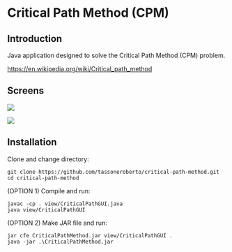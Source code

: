 # Critical Path Method (CPM)

## Introduction
Java application designed to solve the Critical Path Method (CPM) problem.

https://en.wikipedia.org/wiki/Critical_path_method

## Screens

![](https://raw.githubusercontent.com/tassoneroberto/critical-path-method/master/screenshots/screenshot1.png)


![](https://raw.githubusercontent.com/tassoneroberto/critical-path-method/master/screenshots/screenshot2.png)


## Installation
Clone and change directory:
```
git clone https://github.com/tassoneroberto/critical-path-method.git
cd critical-path-method

```
(OPTION 1) Compile and run:
```
javac -cp . view/CriticalPathGUI.java
java view/CriticalPathGUI
```
(OPTION 2) Make JAR file and run:
```
jar cfe CriticalPathMethod.jar view/CriticalPathGUI .
java -jar .\CriticalPathMethod.jar
```
